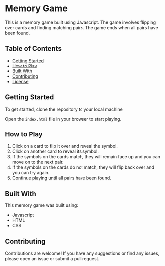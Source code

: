 # Memory Game

This is a memory game built using Javascript. The game involves flipping over cards and finding matching pairs. The game ends when all pairs have been found. 

## Table of Contents

- [Getting Started](#getting-started)
- [How to Play](#how-to-play)
- [Built With](#built-with)
- [Contributing](#contributing)
- [License](#license)

## Getting Started

To get started, clone the repository to your local machine

Open the `index.html` file in your browser to start playing.

## How to Play

1. Click on a card to flip it over and reveal the symbol.
2. Click on another card to reveal its symbol.
3. If the symbols on the cards match, they will remain face up and you can move on to the next pair.
4. If the symbols on the cards do not match, they will flip back over and you can try again.
5. Continue playing until all pairs have been found.

## Built With

This memory game was built using:
- Javascript
- HTML
- CSS

## Contributing

Contributions are welcome! If you have any suggestions or find any issues, please open an issue or submit a pull request.



